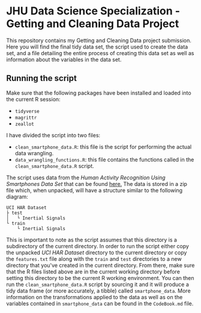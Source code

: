 # JHU Data Science Specialization - Getting and Cleaning Data Project

This repository contains my Getting and Cleaning Data project submission. Here you will
find the final tidy data set, the script used to create the data set, and a file detailing
the entire process of creating this data set as well as information about the variables in
the data set.

## Running the script

Make sure that the following packages have been installed and loaded into the current R
session:

- `tidyverse`
- `magrittr`
- `zeallot`

I have divided the script into two files:

- `clean_smartphone_data.R`: this file is the script for performing the actual data
  wrangling.
- `data_wrangling_functions.R`: this file contains the functions called in the
  `clean_smartphone_data.R` script.

The script uses data from the *Human Activity Recognition Using Smartphones Data Set* that
can be found [here.][1] The data is stored in a zip file which, when unpacked, will have a
structure similar to the following diagram:

```
UCI HAR Dataset
├ test
│   └ Inertial Signals
└ train
    └ Inertial Signals
```

This is important to note as the script assumes that this directory is a subdirectory of
the current directory. In order to run the script either copy the unpacked *UCI HAR
Dataset* directory to the current directory or copy the `features.txt` file along with the
`train` and `test` directories to a new directory that you've created in the current
directory. From there, make sure that the R files listed above are in the current working
directory before setting this directory to be the current R working environment. You can
then run the `clean_smartphone_data.R` script by sourcing it and it will produce a tidy
data frame (or more accurately, a tibble) called `smartphone_data`. More information on
the transformations applied to the data as well as on the variables contained in
`smartphone_data` can be found in the `CodeBook.md` file.


[1]: http://archive.ics.uci.edu/ml/datasets/Human+Activity+Recognition+Using+Smartphones
